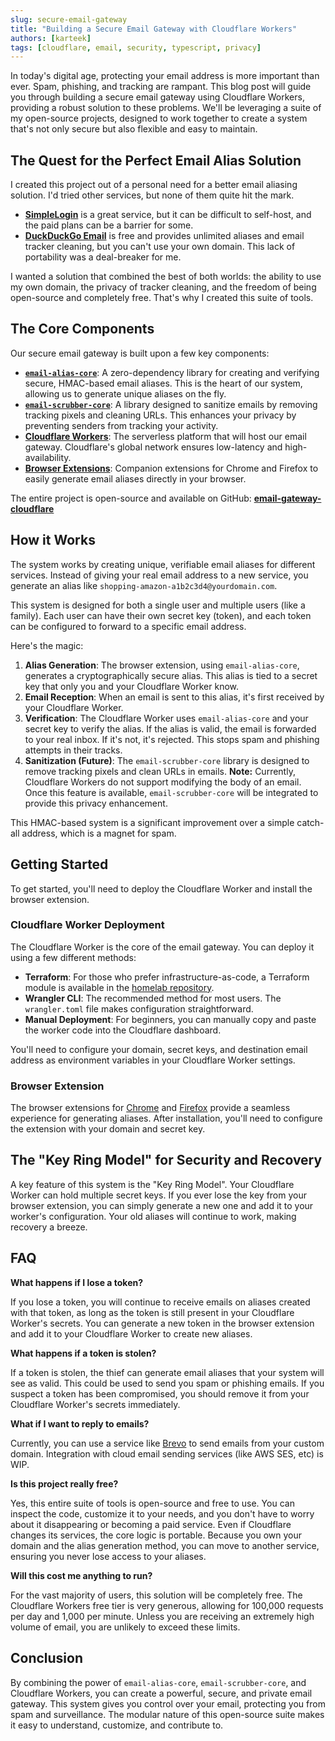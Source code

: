 ```yaml
---
slug: secure-email-gateway
title: "Building a Secure Email Gateway with Cloudflare Workers"
authors: [karteek]
tags: [cloudflare, email, security, typescript, privacy]
---
```


In today's digital age, protecting your email address is more important than ever. Spam, phishing, and tracking are rampant. This blog post will guide you through building a secure email gateway using Cloudflare Workers, providing a robust solution to these problems. We'll be leveraging a suite of my open-source projects, designed to work together to create a system that's not only secure but also flexible and easy to maintain.

<!-- truncate -->

## The Quest for the Perfect Email Alias Solution

I created this project out of a personal need for a better email aliasing solution. I'd tried other services, but none of them quite hit the mark.

- **[SimpleLogin](https://simplelogin.io/)** is a great service, but it can be difficult to self-host, and the paid plans can be a barrier for some.
- **[DuckDuckGo Email](https://duckduckgo.com/email/)** is free and provides unlimited aliases and email tracker cleaning, but you can't use your own domain. This lack of portability was a deal-breaker for me.

I wanted a solution that combined the best of both worlds: the ability to use my own domain, the privacy of tracker cleaning, and the freedom of being open-source and completely free. That's why I created this suite of tools.

## The Core Components

Our secure email gateway is built upon a few key components:

- **[`email-alias-core`](https://github.com/CutTheCrapTech/email-gateway-cloudflare/tree/main/packages/email-alias-core)**: A zero-dependency library for creating and verifying secure, HMAC-based email aliases. This is the heart of our system, allowing us to generate unique aliases on the fly.
- **[`email-scrubber-core`](https://github.com/CutTheCrapTech/email-scrubber-core)**: A library designed to sanitize emails by removing tracking pixels and cleaning URLs. This enhances your privacy by preventing senders from tracking your activity.
- **[Cloudflare Workers](https://github.com/CutTheCrapTech/email-gateway-cloudflare/tree/main/packages/cloudflare-worker)**: The serverless platform that will host our email gateway. Cloudflare's global network ensures low-latency and high-availability.
- **[Browser Extensions](https://github.com/CutTheCrapTech/email-gateway-cloudflare/tree/main/packages/browser-extensions)**: Companion extensions for Chrome and Firefox to easily generate email aliases directly in your browser.

The entire project is open-source and available on GitHub: **[email-gateway-cloudflare](https://github.com/CutTheCrapTech/email-gateway-cloudflare)**

## How it Works

The system works by creating unique, verifiable email aliases for different services. Instead of giving your real email address to a new service, you generate an alias like `shopping-amazon-a1b2c3d4@yourdomain.com`.

This system is designed for both a single user and multiple users (like a family). Each user can have their own secret key (token), and each token can be configured to forward to a specific email address.

Here's the magic:

1.  **Alias Generation**: The browser extension, using `email-alias-core`, generates a cryptographically secure alias. This alias is tied to a secret key that only you and your Cloudflare Worker know.
2.  **Email Reception**: When an email is sent to this alias, it's first received by your Cloudflare Worker.
3.  **Verification**: The Cloudflare Worker uses `email-alias-core` and your secret key to verify the alias. If the alias is valid, the email is forwarded to your real inbox. If it's not, it's rejected. This stops spam and phishing attempts in their tracks.
4.  **Sanitization (Future)**: The `email-scrubber-core` library is designed to remove tracking pixels and clean URLs in emails. **Note:** Currently, Cloudflare Workers do not support modifying the body of an email. Once this feature is available, `email-scrubber-core` will be integrated to provide this privacy enhancement.

This HMAC-based system is a significant improvement over a simple catch-all address, which is a magnet for spam.

## Getting Started

To get started, you'll need to deploy the Cloudflare Worker and install the browser extension.

### Cloudflare Worker Deployment

The Cloudflare Worker is the core of the email gateway. You can deploy it using a few different methods:

- **Terraform**: For those who prefer infrastructure-as-code, a Terraform module is available in the [homelab repository](https://github.com/CutTheCrapTech/homelab/tree/main/tofu/cloudflare/email-alias/).
- **Wrangler CLI**: The recommended method for most users. The `wrangler.toml` file makes configuration straightforward.
- **Manual Deployment**: For beginners, you can manually copy and paste the worker code into the Cloudflare dashboard.

You'll need to configure your domain, secret keys, and destination email address as environment variables in your Cloudflare Worker settings.

### Browser Extension

The browser extensions for [Chrome](https://chromewebstore.google.com/detail/email-alias-generator/ghhkompkfhenihpidldalcocbfplkdgm) and [Firefox](https://addons.mozilla.org/en-US/firefox/addon/email-alias-generator-hmac/) provide a seamless experience for generating aliases. After installation, you'll need to configure the extension with your domain and secret key.

## The "Key Ring Model" for Security and Recovery

A key feature of this system is the "Key Ring Model". Your Cloudflare Worker can hold multiple secret keys. If you ever lose the key from your browser extension, you can simply generate a new one and add it to your worker's configuration. Your old aliases will continue to work, making recovery a breeze.

## FAQ

**What happens if I lose a token?**

If you lose a token, you will continue to receive emails on aliases created with that token, as long as the token is still present in your Cloudflare Worker's secrets. You can generate a new token in the browser extension and add it to your Cloudflare Worker to create new aliases.

**What happens if a token is stolen?**

If a token is stolen, the thief can generate email aliases that your system will see as valid. This could be used to send you spam or phishing emails. If you suspect a token has been compromised, you should remove it from your Cloudflare Worker's secrets immediately.

**What if I want to reply to emails?**

Currently, you can use a service like [Brevo](https://www.brevo.com/) to send emails from your custom domain. Integration with cloud email sending services (like AWS SES, etc) is WIP.

**Is this project really free?**

Yes, this entire suite of tools is open-source and free to use. You can inspect the code, customize it to your needs, and you don't have to worry about it disappearing or becoming a paid service. Even if Cloudflare changes its services, the core logic is portable. Because you own your domain and the alias generation method, you can move to another service, ensuring you never lose access to your aliases.

**Will this cost me anything to run?**

For the vast majority of users, this solution will be completely free. The Cloudflare Workers free tier is very generous, allowing for 100,000 requests per day and 1,000 per minute. Unless you are receiving an extremely high volume of email, you are unlikely to exceed these limits.

## Conclusion

By combining the power of `email-alias-core`, `email-scrubber-core`, and Cloudflare Workers, you can create a powerful, secure, and private email gateway. This system gives you control over your email, protecting you from spam and surveillance. The modular nature of this open-source suite makes it easy to understand, customize, and contribute to.
